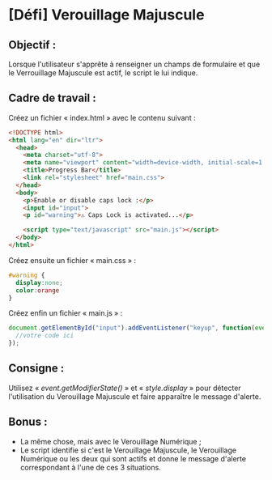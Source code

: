 # [Défi] Verouillage Majuscule
## Objectif : 
Lorsque l'utilisateur s'apprête à renseigner un champs de formulaire et que le Verrouillage Majuscule est actif, le script le lui indique.

## Cadre de travail :

Créez un fichier « index.html » avec le contenu suivant : 

```html
<!DOCTYPE html>
<html lang="en" dir="ltr">
  <head>
    <meta charset="utf-8">
    <meta name="viewport" content="width=device-width, initial-scale=1.0">
    <title>Progress Bar</title>
    <link rel="stylesheet" href="main.css">
  </head>
  <body>
    <p>Enable or disable caps lock :</p>
    <input id="input">
    <p id="warning">⚠️ Caps Lock is activated...</p>

    <script type="text/javascript" src="main.js"></script>
  </body>
</html>
```

Créez ensuite un fichier « main.css » :

```css
#warning {
  display:none;
  color:orange
}
```

Créez enfin un fichier « main.js » :

```javascript
document.getElementById("input").addEventListener("keyup", function(event) {
  //votre code ici
});
```

## Consigne : 

Utilisez « *event.getModifierState()* » et « *style.display* » pour détecter l'utilisation du Verouillage Majuscule et faire apparaître le message d'alerte.

## Bonus : 

* La même chose, mais avec le Verouillage Numérique ;
* Le script identifie si c'est le Verouillage Majuscule, le Verouillage Numérique ou les deux qui sont actifs et donne le message d'alerte correspondant à l'une de ces 3 situations.